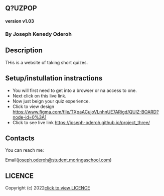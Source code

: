 ## Q?UZPOP

#### version v1.03

### By Joseph Kenedy Oderoh

## Description 
THis is a website of taking short quizes.

## Setup/instullation instractions

* You will first need to get into a browser or na access to one.
* Next click on this live link.
* Now just beign your quiz experience.
* Click to view design https://www.figma.com/file/TXpaACujoVLnhnUE7ARigd/QUIZ-BOARD?node-id=0%3A1
* Click to see live link https://joseph-oderoh.github.io/project_three/

## Contacts
You can reach me:

Email(joseph.oderoh@student.moringaschool.com) 


## LICENCE  
Copyright (c) 2022[click to view LICENCE](LICENCE)